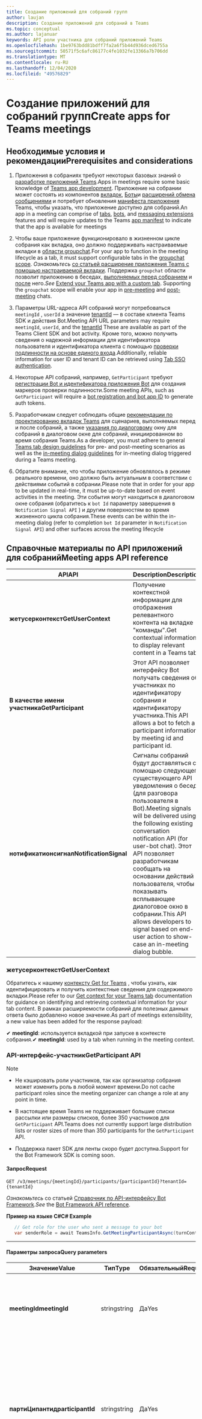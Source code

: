 ```yaml
---
title: Создание приложений для собраний групп
author: laujan
description: Создание приложений для собраний в Teams
ms.topic: conceptual
ms.author: lajanuar
keywords: API роли участника для собраний приложений Teams
ms.openlocfilehash: 1be9763bdd81bdff7fa2a6f5b44d936dced6755a
ms.sourcegitcommit: 50571f5c6afc86177c4fe1032fe13366a7b706dd
ms.translationtype: MT
ms.contentlocale: ru-RU
ms.lasthandoff: 12/04/2020
ms.locfileid: "49576829"
---
```

# <a name="create-apps-for-teams-meetings"></a><span data-ttu-id="08425-104">Создание приложений для собраний групп</span><span class="sxs-lookup"><span data-stu-id="08425-104">Create apps for Teams meetings</span></span>

## <a name="prerequisites-and-considerations"></a><span data-ttu-id="08425-105">Необходимые условия и рекомендации</span><span class="sxs-lookup"><span data-stu-id="08425-105">Prerequisites and considerations</span></span>

1. <span data-ttu-id="08425-106">Приложения в собраниях требуют некоторых базовых знаний о [разработке приложений Teams](../overview.md).</span><span class="sxs-lookup"><span data-stu-id="08425-106">Apps in meetings require some basic knowledge of [Teams app development](../overview.md).</span></span> <span data-ttu-id="08425-107">Приложение на собрании может состоять из компонентов [вкладок](../tabs/what-are-tabs.md), [Боты](../bots/what-are-bots.md)и [расширений обмена сообщениями](../messaging-extensions/what-are-messaging-extensions.md) и потребует обновления [манифеста приложения](#update-your-app-manifest) Teams, чтобы указать, что приложение доступно для собраний.</span><span class="sxs-lookup"><span data-stu-id="08425-107">An app in a meeting can comprise of [tabs](../tabs/what-are-tabs.md), [bots](../bots/what-are-bots.md), and [messaging extensions](../messaging-extensions/what-are-messaging-extensions.md) features and will require updates to the Teams [app manifest](#update-your-app-manifest) to indicate that the app is available for meetings</span></span>

1. <span data-ttu-id="08425-108">Чтобы ваше приложение функционировало в жизненном цикле собрания как вкладка, оно должно поддерживать настраиваемые вкладки в [области groupchat](../resources/schema/manifest-schema.md#configurabletabs).</span><span class="sxs-lookup"><span data-stu-id="08425-108">For your app to function in the meeting lifecycle as a tab, it must support configurable tabs in the [groupchat scope](../resources/schema/manifest-schema.md#configurabletabs).</span></span> <span data-ttu-id="08425-109">*Ознакомьтесь* [со статьей расширение приложения Teams с помощью настраиваемой вкладки](../tabs/how-to/add-tab.md). Поддержка `groupchat` области позволит приложению в беседах, [выполняемых перед собранием](teams-apps-in-meetings.md#pre-meeting-app-experience) и [после](teams-apps-in-meetings.md#post-meeting-app-experience) него.</span><span class="sxs-lookup"><span data-stu-id="08425-109">*See* [Extend your Teams app with a custom tab](../tabs/how-to/add-tab.md). Supporting the `groupchat` scope will enable your app in [pre-meeting](teams-apps-in-meetings.md#pre-meeting-app-experience) and [post-meeting](teams-apps-in-meetings.md#post-meeting-app-experience) chats.</span></span>

1. <span data-ttu-id="08425-110">Параметры URL-адреса API собраний могут потребоваться `meetingId` , `userId` а значение [tenantId](/onedrive/find-your-office-365-tenant-id) — в составе клиента Teams SDK и действия Bot.</span><span class="sxs-lookup"><span data-stu-id="08425-110">Meeting API URL parameters may require `meetingId`, `userId`, and the [tenantId](/onedrive/find-your-office-365-tenant-id) These are available as part of the Teams Client SDK and bot activity.</span></span> <span data-ttu-id="08425-111">Кроме того, можно получить сведения о надежной информации для идентификатора пользователя и идентификатора клиента с помощью [проверки подлинности на основе единого входа](../tabs/how-to/authentication/auth-aad-sso.md).</span><span class="sxs-lookup"><span data-stu-id="08425-111">Additionally, reliable information for user ID and tenant ID can be retrieved using [Tab SSO authentication](../tabs/how-to/authentication/auth-aad-sso.md).</span></span>

1. <span data-ttu-id="08425-112">Некоторые API собраний, например, `GetParticipant` требуют [регистрации Bot и идентификатора приложения Bot](../bots/how-to/create-a-bot-for-teams.md#with-an-azure-subscription) для создания маркеров проверки подлинности.</span><span class="sxs-lookup"><span data-stu-id="08425-112">Some meeting APIs, such as `GetParticipant` will require a [bot registration and bot app ID](../bots/how-to/create-a-bot-for-teams.md#with-an-azure-subscription) to generate auth tokens.</span></span>

1. <span data-ttu-id="08425-113">Разработчикам следует соблюдать общие [рекомендации по проектированию вкладок Teams](../tabs/design/tabs.md) для сценариев, выполняемых перед и после собраний, а также [указания по диалоговому](design/designing-in-meeting-dialog.md) окну для собраний в диалоговом окне для собраний, инициированном во время собрания Teams.</span><span class="sxs-lookup"><span data-stu-id="08425-113">As a developer, you must adhere to general [Teams tab design guidelines](../tabs/design/tabs.md) for pre- and post-meeting scenarios as well as the [in-meeting dialog guidelines](design/designing-in-meeting-dialog.md) for in-meeting dialog triggered during a Teams meeting.</span></span>

1. <span data-ttu-id="08425-114">Обратите внимание, что чтобы приложение обновлялось в режиме реального времени, оно должно быть актуальным в соответствии с действиями событий в собрании.</span><span class="sxs-lookup"><span data-stu-id="08425-114">Please note that in order for your app to be updated in real-time, it must be up-to-date based on event activities in the meeting.</span></span> <span data-ttu-id="08425-115">Эти события могут находиться в диалоговом окне собрания (обратитесь к `bot Id` параметру завершения в `Notification Signal API` ) и другим поверхностям во время жизненного цикла собрания.</span><span class="sxs-lookup"><span data-stu-id="08425-115">These events can be within the in-meeting dialog (refer to completion `bot Id` parameter in `Notification Signal API`) and other surfaces across the meeting lifecycle</span></span>

## <a name="meeting-apps-api-reference"></a><span data-ttu-id="08425-116">Справочные материалы по API приложений для собраний</span><span class="sxs-lookup"><span data-stu-id="08425-116">Meeting apps API reference</span></span>

|<span data-ttu-id="08425-117">API</span><span class="sxs-lookup"><span data-stu-id="08425-117">API</span></span>|<span data-ttu-id="08425-118">Description</span><span class="sxs-lookup"><span data-stu-id="08425-118">Description</span></span>|<span data-ttu-id="08425-119">Запрос</span><span class="sxs-lookup"><span data-stu-id="08425-119">Request</span></span>|<span data-ttu-id="08425-120">Источник</span><span class="sxs-lookup"><span data-stu-id="08425-120">Source</span></span>|
|---|---|----|---|
|<span data-ttu-id="08425-121">**жетусерконтекст**</span><span class="sxs-lookup"><span data-stu-id="08425-121">**GetUserContext**</span></span>| <span data-ttu-id="08425-122">Получение контекстной информации для отображения релевантного контента на вкладке "команды".</span><span class="sxs-lookup"><span data-stu-id="08425-122">Get contextual information to display relevant content in a Teams tab.</span></span> |<span data-ttu-id="08425-123">_**microsoftTeams. SPContext (() => {/*...\* / } )*\*_</span><span class="sxs-lookup"><span data-stu-id="08425-123">_**microsoftTeams.getContext( ( ) => {  /*...*/ } )**_</span></span>|<span data-ttu-id="08425-124">Пакет SDK для клиента Microsoft Teams</span><span class="sxs-lookup"><span data-stu-id="08425-124">Microsoft Teams client SDK</span></span>|
|<span data-ttu-id="08425-125">**В качестве имени участника**</span><span class="sxs-lookup"><span data-stu-id="08425-125">**GetParticipant**</span></span>|<span data-ttu-id="08425-126">Этот API позволяет интерфейсу Bot получать сведения об участниках по идентификатору собрания и идентификатору участника.</span><span class="sxs-lookup"><span data-stu-id="08425-126">This API allows a bot to fetch a participant information by meeting id and participant id.</span></span>|<span data-ttu-id="08425-127">**Получение** _**/v1/meetings/{meetingId}/Participants/{participantId}? tenantId = {tenantId}**_</span><span class="sxs-lookup"><span data-stu-id="08425-127">**GET** _**/v1/meetings/{meetingId}/participants/{participantId}?tenantId={tenantId}**_</span></span> |<span data-ttu-id="08425-128">Пакет SDK Microsoft Bot Framework</span><span class="sxs-lookup"><span data-stu-id="08425-128">Microsoft Bot Framework SDK</span></span>|
|<span data-ttu-id="08425-129">**нотификатионсигнал**</span><span class="sxs-lookup"><span data-stu-id="08425-129">**NotificationSignal**</span></span> |<span data-ttu-id="08425-130">Сигналы собраний будут доставляться с помощью следующего существующего API уведомления о беседе (для разговора пользователя в Bot).</span><span class="sxs-lookup"><span data-stu-id="08425-130">Meeting signals will be delivered using the following existing conversation notification API (for user-bot chat).</span></span> <span data-ttu-id="08425-131">Этот API позволяет разработчикам сообщать на основании действий пользователя, чтобы показывать всплывающее диалоговое окно в собрании.</span><span class="sxs-lookup"><span data-stu-id="08425-131">This API allows developers to signal based on end-user action to show-case an in-meeting dialog bubble.</span></span>|<span data-ttu-id="08425-132">**POST** _**/v3/conversations/{conversationId}/Activities**_</span><span class="sxs-lookup"><span data-stu-id="08425-132">**POST** _**/v3/conversations/{conversationId}/activities**_</span></span>|<span data-ttu-id="08425-133">Пакет SDK Microsoft Bot Framework</span><span class="sxs-lookup"><span data-stu-id="08425-133">Microsoft Bot Framework SDK</span></span>|

### <a name="getusercontext"></a><span data-ttu-id="08425-134">жетусерконтекст</span><span class="sxs-lookup"><span data-stu-id="08425-134">GetUserContext</span></span>

<span data-ttu-id="08425-135">Обратитесь к нашему [контексту Get for Teams](../tabs/how-to/access-teams-context.md#getting-context-by-using-the-microsoft-teams-javascript-library) , чтобы узнать, как идентифицировать и получить контекстные сведения для содержимого вкладки.</span><span class="sxs-lookup"><span data-stu-id="08425-135">Please refer to our [Get context for your Teams tab](../tabs/how-to/access-teams-context.md#getting-context-by-using-the-microsoft-teams-javascript-library) documentation for guidance on identifying and  retrieving contextual information for your tab content.</span></span> <span data-ttu-id="08425-136">В рамках расширяемости собраний для полезных данных ответа было добавлено новое значение.</span><span class="sxs-lookup"><span data-stu-id="08425-136">As part of meetings extensibility, a new value has been added for the response payload:</span></span>

<span data-ttu-id="08425-137">✔ **meetingId**: используется вкладкой при запуске в контексте собрания.</span><span class="sxs-lookup"><span data-stu-id="08425-137">✔ **meetingId**: used by a tab when running in the meeting context.</span></span>

### <a name="getparticipant-api"></a><span data-ttu-id="08425-138">API-интерфейс-участник</span><span class="sxs-lookup"><span data-stu-id="08425-138">GetParticipant API</span></span>

> [!NOTE]
>
> * <span data-ttu-id="08425-139">Не кэшировать роли участников, так как организатор собрания может изменить роль в любой момент времени.</span><span class="sxs-lookup"><span data-stu-id="08425-139">Do not cache participant roles since the meeting organizer can change a role at any point in time.</span></span>
>
> * <span data-ttu-id="08425-140">В настоящее время Teams не поддерживает большие списки рассылки или размеры списков, более 350 участников для `GetParticipant` API.</span><span class="sxs-lookup"><span data-stu-id="08425-140">Teams does not currently support large distribution lists or roster sizes of more than 350 participants for the `GetParticipant` API.</span></span>
>
> * <span data-ttu-id="08425-141">Поддержка пакет SDK для ленты скоро будет доступна.</span><span class="sxs-lookup"><span data-stu-id="08425-141">Support for the Bot Framework SDK is coming soon.</span></span>


#### <a name="request"></a><span data-ttu-id="08425-142">Запрос</span><span class="sxs-lookup"><span data-stu-id="08425-142">Request</span></span>

```http
GET /v3/meetings/{meetingId}/participants/{participantId}?tenantId={tenantId}
```

<span data-ttu-id="08425-143">*Ознакомьтесь* со статьей [Справочник по API-интерфейсу Bot Framework](/azure/bot-service/rest-api/bot-framework-rest-connector-api-reference?view=azure-bot-service-4.0&preserve-view=true).</span><span class="sxs-lookup"><span data-stu-id="08425-143">*See* the [Bot Framework API reference](/azure/bot-service/rest-api/bot-framework-rest-connector-api-reference?view=azure-bot-service-4.0&preserve-view=true).</span></span>

<!-- markdownlint-disable MD025 -->

<span data-ttu-id="08425-144">**Пример на языке C#**</span><span class="sxs-lookup"><span data-stu-id="08425-144">**C# Example**</span></span>

```csharp
   // Get role for the user who sent a message to your bot
   var senderRole = await TeamsInfo.GetMeetingParticipantAsync(turnContext);
```

* * *
<!-- markdownlint-disable MD001 -->

#### <a name="query-parameters"></a><span data-ttu-id="08425-145">Параметры запроса</span><span class="sxs-lookup"><span data-stu-id="08425-145">Query parameters</span></span>

|<span data-ttu-id="08425-146">Значение</span><span class="sxs-lookup"><span data-stu-id="08425-146">Value</span></span>|<span data-ttu-id="08425-147">Тип</span><span class="sxs-lookup"><span data-stu-id="08425-147">Type</span></span>|<span data-ttu-id="08425-148">Обязательный</span><span class="sxs-lookup"><span data-stu-id="08425-148">Required</span></span>|<span data-ttu-id="08425-149">Описание</span><span class="sxs-lookup"><span data-stu-id="08425-149">Description</span></span>|
|---|---|----|---|
|<span data-ttu-id="08425-150">**meetingId**</span><span class="sxs-lookup"><span data-stu-id="08425-150">**meetingId**</span></span>| <span data-ttu-id="08425-151">string</span><span class="sxs-lookup"><span data-stu-id="08425-151">string</span></span> | <span data-ttu-id="08425-152">Да</span><span class="sxs-lookup"><span data-stu-id="08425-152">Yes</span></span> | <span data-ttu-id="08425-153">Идентификатор собрания можно получить с помощью вызова Bot и клиента Teams SDK Teams.</span><span class="sxs-lookup"><span data-stu-id="08425-153">The meeting identifier is available via Bot Invoke and Teams Client SDK.</span></span>|
|<span data-ttu-id="08425-154">**партиЦипантид**</span><span class="sxs-lookup"><span data-stu-id="08425-154">**participantId**</span></span>| <span data-ttu-id="08425-155">string</span><span class="sxs-lookup"><span data-stu-id="08425-155">string</span></span> | <span data-ttu-id="08425-156">Да</span><span class="sxs-lookup"><span data-stu-id="08425-156">Yes</span></span> | <span data-ttu-id="08425-157">Это поле является ИДЕНТИФИКАТОРом пользователя и доступно в разделе SSO, вызове Bot и пакете SDK Teams.</span><span class="sxs-lookup"><span data-stu-id="08425-157">This field is the User ID and it is available in Tab SSO, Bot Invoke, and Teams Client SDK.</span></span> <span data-ttu-id="08425-158">Настоятельно рекомендуется использовать единый вход.</span><span class="sxs-lookup"><span data-stu-id="08425-158">Tab SSO is highly recommended</span></span>|
|<span data-ttu-id="08425-159">**tenantId**</span><span class="sxs-lookup"><span data-stu-id="08425-159">**tenantId**</span></span>| <span data-ttu-id="08425-160">string</span><span class="sxs-lookup"><span data-stu-id="08425-160">string</span></span> | <span data-ttu-id="08425-161">Да</span><span class="sxs-lookup"><span data-stu-id="08425-161">Yes</span></span> | <span data-ttu-id="08425-162">Это необходимо для пользователей клиента.</span><span class="sxs-lookup"><span data-stu-id="08425-162">This required for tenant users.</span></span> <span data-ttu-id="08425-163">Он доступен при вводе-вызываемой клавишей TAB, с использованием ленты и клиента Teams SDK.</span><span class="sxs-lookup"><span data-stu-id="08425-163">It is available in Tab SSO, Bot Invoke, and Teams Client SDK.</span></span> <span data-ttu-id="08425-164">Настоятельно рекомендуется использовать единый вход.</span><span class="sxs-lookup"><span data-stu-id="08425-164">Tab SSO is highly recommended</span></span>|

#### <a name="response-payload"></a><span data-ttu-id="08425-165">Полезные данные ответа</span><span class="sxs-lookup"><span data-stu-id="08425-165">Response Payload</span></span>
<!-- markdownlint-disable MD036 -->

<span data-ttu-id="08425-166">**роль** в разделе "собрание" может быть *организатором*, *докладчиком* или *участником*.</span><span class="sxs-lookup"><span data-stu-id="08425-166">**role** under "meeting" can be *Organizer*, *Presenter*, or *Attendee*.</span></span>

<span data-ttu-id="08425-167">**Пример 1**</span><span class="sxs-lookup"><span data-stu-id="08425-167">**Example 1**</span></span>

```json
{
   "user":{
      "id":"29:1JKiJGPAX9TTxtGxhVo0wLx_zwzo-gG8Z-X03306vBwi9p-xMTEbDXsT6KH7-0kkTS8cD-2zkrsoV6f5WJ6_aYw",
      "aadObjectId":"6aebbad0-e5a5-424a-834a-20fb051f3c1a",
      "name":"Allan Deyoung",
      "givenName":"Allan",
      "surname":"Deyoung",
      "email":"Allan.Deyoung@microsoft.com",
      "userPrincipalName":"Allan.Deyoung@microsoft.com",
      "tenantId":"72f988bf-86f1-41af-91ab-2d7cd011db47",
      "userRole":"user"
   },
   "meeting":{
      "role ":"Presenter",
      "inMeeting":true
   },
   "conversation":{
      "id":"<conversation id>",
      "isGroup":true
   }
}
```
#### <a name="response-codes"></a><span data-ttu-id="08425-168">Коды ответов</span><span class="sxs-lookup"><span data-stu-id="08425-168">Response Codes</span></span>

<span data-ttu-id="08425-169">**403**: приложению не разрешено получать сведения об участнике.</span><span class="sxs-lookup"><span data-stu-id="08425-169">**403**: The app is not allowed to get participant information.</span></span> <span data-ttu-id="08425-170">Это наиболее распространенный ответ об ошибке, который активируется, когда приложение не установлено на собрании, например, когда оно отключено администратором клиента или блокируется во время миграции Live site.</span><span class="sxs-lookup"><span data-stu-id="08425-170">This will be the most common error response and is triggered when the app is not installed in the meeting such as when it is disabled by tenant admin or blocked during live site migration.</span></span>  
<span data-ttu-id="08425-171">**200**: сведения о участниках успешно получены.</span><span class="sxs-lookup"><span data-stu-id="08425-171">**200**: Participant information successfully retrieved.</span></span>  
<span data-ttu-id="08425-172">**401**: недопустимый маркер.</span><span class="sxs-lookup"><span data-stu-id="08425-172">**401**: Invalid token.</span></span>  
<span data-ttu-id="08425-173">**404**: не удается найти участника.</span><span class="sxs-lookup"><span data-stu-id="08425-173">**404**: Participant cannot be found.</span></span> 
<span data-ttu-id="08425-174">**500**: срок действия собрания истечет (более 60 дней с момента завершения собрания), или у участника нет разрешений на основе их роли.</span><span class="sxs-lookup"><span data-stu-id="08425-174">**500**: The meeting is either expired (more than 60 days since the meeting ended) or the participant does not have permissions based on their role.</span></span>

<span data-ttu-id="08425-175">**Ожидается в ближайшее время**</span><span class="sxs-lookup"><span data-stu-id="08425-175">**Coming Soon**</span></span>

<span data-ttu-id="08425-176">**404**: срок действия собрания истек или участник не может быть найден.</span><span class="sxs-lookup"><span data-stu-id="08425-176">**404**: the meeting has either expired or participant cannot be found.</span></span> 

<!-- markdownlint-disable MD024 -->
### <a name="notificationsignal-api"></a><span data-ttu-id="08425-177">API Нотификатионсигнал</span><span class="sxs-lookup"><span data-stu-id="08425-177">NotificationSignal API</span></span>

> [!NOTE]
> <span data-ttu-id="08425-178">Когда вызывается диалоговое окно для собраний, то то же самое содержимое также будет представлено в виде сообщения чата.</span><span class="sxs-lookup"><span data-stu-id="08425-178">When an in-meeting dialog is invoked, the same content will also be presented as a chat message.</span></span>

#### <a name="request"></a><span data-ttu-id="08425-179">Запрос</span><span class="sxs-lookup"><span data-stu-id="08425-179">Request</span></span>

```http
POST /v3/conversations/{conversationId}/activities
```

#### <a name="query-parameters"></a><span data-ttu-id="08425-180">Параметры запроса</span><span class="sxs-lookup"><span data-stu-id="08425-180">Query parameters</span></span>

|<span data-ttu-id="08425-181">Значение</span><span class="sxs-lookup"><span data-stu-id="08425-181">Value</span></span>|<span data-ttu-id="08425-182">Тип</span><span class="sxs-lookup"><span data-stu-id="08425-182">Type</span></span>|<span data-ttu-id="08425-183">Обязательный</span><span class="sxs-lookup"><span data-stu-id="08425-183">Required</span></span>|<span data-ttu-id="08425-184">Описание</span><span class="sxs-lookup"><span data-stu-id="08425-184">Description</span></span>|
|---|---|----|---|
|<span data-ttu-id="08425-185">**conversationId**</span><span class="sxs-lookup"><span data-stu-id="08425-185">**conversationId**</span></span>| <span data-ttu-id="08425-186">string</span><span class="sxs-lookup"><span data-stu-id="08425-186">string</span></span> | <span data-ttu-id="08425-187">Да</span><span class="sxs-lookup"><span data-stu-id="08425-187">Yes</span></span> | <span data-ttu-id="08425-188">Идентификатор беседы доступен в составе вызова по методу Bot</span><span class="sxs-lookup"><span data-stu-id="08425-188">The conversation identifier is available as part of bot invoke</span></span> |

#### <a name="request-payload"></a><span data-ttu-id="08425-189">Полезные данные запроса</span><span class="sxs-lookup"><span data-stu-id="08425-189">Request Payload</span></span>

> [!NOTE]
>
> *  <span data-ttu-id="08425-190">В приведенных ниже полезных полезных данных `completionBotId` параметр `externalResourceUrl` является необязательным.</span><span class="sxs-lookup"><span data-stu-id="08425-190">In the requested payload below, the `completionBotId` parameter of the `externalResourceUrl`is an optional.</span></span> <span data-ttu-id="08425-191">Это то `Bot ID` , что объявлено в манифесте.</span><span class="sxs-lookup"><span data-stu-id="08425-191">It is the `Bot ID` that is declared in the manifest.</span></span> <span data-ttu-id="08425-192">Bot получит объект Result.</span><span class="sxs-lookup"><span data-stu-id="08425-192">The bot will receive a result object.</span></span>
> * <span data-ttu-id="08425-193">Параметры ширины и высоты Екстерналресаурцеурл должны находиться в точках.</span><span class="sxs-lookup"><span data-stu-id="08425-193">The externalResourceUrl width and height parameters must be in pixels.</span></span> <span data-ttu-id="08425-194">Ознакомьтесь с [рекомендациями по проектированию](design/designing-in-meeting-dialog.md) , чтобы убедиться в том, что размеры находятся в пределах допустимых пределов.</span><span class="sxs-lookup"><span data-stu-id="08425-194">Refer to the [design guidelines](design/designing-in-meeting-dialog.md) to ensure the dimensions are within the allowed limits.</span></span>
> * <span data-ttu-id="08425-195">URL-адрес — это страница, загруженная в `<iframe>` диалоговом окне для собраний.</span><span class="sxs-lookup"><span data-stu-id="08425-195">The URL is the page loaded as an `<iframe>` inside the in-meeting dialog.</span></span> <span data-ttu-id="08425-196">Домен URL-адреса должен находиться в `validDomains` массиве приложения в манифесте приложения.</span><span class="sxs-lookup"><span data-stu-id="08425-196">The URL's domain must be in the app's `validDomains` array in your app manifest.</span></span>


# <a name="json"></a>[<span data-ttu-id="08425-197">JSON</span><span class="sxs-lookup"><span data-stu-id="08425-197">JSON</span></span>](#tab/json)

```json
{
    "type": "message",
    "text": "John Phillips assigned you a weekly todo",
    "summary": "Don't forget to meet with Marketing next week",
    "channelData": {
        "notification": {
            "alertInMeeting": true,
            "externalResourceUrl": "https://teams.microsoft.com/l/bubble/APP_ID?url=<url>&height=<height>&width=<width>&title=<title>&completionBotId=BOT_APP_ID"
        }
    },
    "replyToId": "1493070356924"
}
```

# <a name="cnet"></a>[<span data-ttu-id="08425-198">C#/.NET</span><span class="sxs-lookup"><span data-stu-id="08425-198">C#/.NET</span></span>](#tab/dotnet)

```csharp
Activity activity = MessageFactory.Text("This is a meeting signal test");

activity.ChannelData = new TeamsChannelData
  {
    Notification = new NotificationInfo()
                    {
                        AlertInMeeting = true,
                        ExternalResourceUrl = "https://teams.microsoft.com/l/bubble/APP_ID?url=<url>&height=<height>&width=<width>&title=<title>&completionBotId=BOT_APP_ID"
                    }
  };
await turnContext.SendActivityAsync(activity).ConfigureAwait(false);
```

# <a name="javascript"></a>[<span data-ttu-id="08425-199">JavaScript</span><span class="sxs-lookup"><span data-stu-id="08425-199">JavaScript</span></span>](#tab/javascript)

```javascript

const replyActivity = MessageFactory.text('Hi'); // this could be an adaptive card instead
replyActivity.channelData = {
    notification: {
        alertInMeeting: true,
        externalResourceUrl: 'https://teams.microsoft.com/l/bubble/APP_ID?url=<url>&height=<height>&width=<width>&title=<title>&completionBotId=BOT_APP_ID’
    }
};
await context.sendActivity(replyActivity);
```

* * *

> [!IMPORTANT]
> <span data-ttu-id="08425-200">URL-адрес в пузырьке содержимого (URL-адрес Таскинфо) должен быть включен в список [допустимых доменов](../resources/schema/manifest-schema.md#validdomains) , включенный в манифест приложения Teams.</span><span class="sxs-lookup"><span data-stu-id="08425-200">The URL in the content bubble (taskInfo URL) must be included in the [valid domains](../resources/schema/manifest-schema.md#validdomains) list included in the Teams app manifest.</span></span>

#### <a name="response-codes"></a><span data-ttu-id="08425-201">Коды ответов</span><span class="sxs-lookup"><span data-stu-id="08425-201">Response Codes</span></span>

<span data-ttu-id="08425-202">**201**: действие с сигналом успешно отправлено</span><span class="sxs-lookup"><span data-stu-id="08425-202">**201**: activity with signal is successfully sent</span></span>  
<span data-ttu-id="08425-203">**401**: недопустимый маркер</span><span class="sxs-lookup"><span data-stu-id="08425-203">**401**: invalid token</span></span>  
<span data-ttu-id="08425-204">**403**: приложению не разрешено отправлять сигнал.</span><span class="sxs-lookup"><span data-stu-id="08425-204">**403**: the app is not allowed to send the signal.</span></span> <span data-ttu-id="08425-205">В этом случае полезная нагрузка должна содержать более подробное сообщение об ошибке.</span><span class="sxs-lookup"><span data-stu-id="08425-205">In this case, the payload should contain more detail error message.</span></span> <span data-ttu-id="08425-206">Может быть несколько причин: приложение отключено администратором клиента, заблокировано во время снижения риска на сайте Live и т. д.</span><span class="sxs-lookup"><span data-stu-id="08425-206">There can be many reasons: app disabled by tenant admin, blocked during live site mitigation, etc.</span></span>  
<span data-ttu-id="08425-207">**404**: чат для собрания не существует</span><span class="sxs-lookup"><span data-stu-id="08425-207">**404**: meeting chat doesn't exist</span></span>  

## <a name="enable-your-app-for-teams-meetings"></a><span data-ttu-id="08425-208">Включение собраний для приложений в Teams</span><span class="sxs-lookup"><span data-stu-id="08425-208">Enable your app for Teams meetings</span></span>

### <a name="update-your-app-manifest"></a><span data-ttu-id="08425-209">Обновление манифеста приложения</span><span class="sxs-lookup"><span data-stu-id="08425-209">Update your app manifest</span></span>

<span data-ttu-id="08425-210">Возможности приложений для собраний объявляются в манифесте приложения с **configurableTabs** помощью  ->  **областей** конфигураблетабс и **контекстных** массивов.</span><span class="sxs-lookup"><span data-stu-id="08425-210">The meetings app capabilities are declared in your app manifest via the **configurableTabs** -> **scopes** and **context** arrays.</span></span> <span data-ttu-id="08425-211">*Область* определяет, для кого и *контекст* определяет, где будет доступно ваше приложение.</span><span class="sxs-lookup"><span data-stu-id="08425-211">*Scope* defines to whom and *context* defines where your app will be available.</span></span>

> [!NOTE]
> * <span data-ttu-id="08425-212">Используйте [схему манифеста Preview для разработчиков](../resources/schema/manifest-schema-dev-preview.md) , чтобы попробовать это в манифесте приложения.</span><span class="sxs-lookup"><span data-stu-id="08425-212">Please use [Developer Preview manifest schema](../resources/schema/manifest-schema-dev-preview.md) to try this in your app manifest.</span></span>

```json
"configurableTabs": [
    {
      "configurationUrl": "https://contoso.com/teamstab/configure",
      "canUpdateConfiguration": true,
      "scopes": [
        "team",
        "groupchat"
      ],
      "context":[
        "channelTab",
        "privateChatTab",
        "meetingChatTab",
        "meetingDetailsTab",
        "meetingSidePanel"
     ]
    }
  ]
```

### <a name="context-property"></a><span data-ttu-id="08425-213">Свойство Context</span><span class="sxs-lookup"><span data-stu-id="08425-213">Context property</span></span>

<span data-ttu-id="08425-214">Вкладка `context` и `scopes` свойства работают по гармонии, чтобы определить, где должно отображаться ваше приложение.</span><span class="sxs-lookup"><span data-stu-id="08425-214">The tab `context` and `scopes` properties work in harmony to allow you to determine where you want your app to appear.</span></span> <span data-ttu-id="08425-215">Вкладки в `team` `groupchat` области действия могут иметь более одного контекста.</span><span class="sxs-lookup"><span data-stu-id="08425-215">Tabs in the `team` or `groupchat` scope can have more than one context.</span></span> <span data-ttu-id="08425-216">Для свойства Context возможны следующие значения:</span><span class="sxs-lookup"><span data-stu-id="08425-216">The possible values for the context property are as follows:</span></span>

* <span data-ttu-id="08425-217">**чаннелтаб**: вкладка в заголовке канала команды.</span><span class="sxs-lookup"><span data-stu-id="08425-217">**channelTab**: a tab in the header of a team channel.</span></span>
* <span data-ttu-id="08425-218">**приватечаттаб**: вкладка в заголовке группового чата между набором пользователей, которых нет в контексте команды или собрания.</span><span class="sxs-lookup"><span data-stu-id="08425-218">**privateChatTab**: a tab in the header of a group chat between a set of users not in the context of a team or meeting.</span></span>
* <span data-ttu-id="08425-219">**митингчаттаб**: вкладка в заголовке группового чата между набором пользователей в контексте запланированного собрания.</span><span class="sxs-lookup"><span data-stu-id="08425-219">**meetingChatTab**: a tab in the header of a group chat between a set of users in the context of a scheduled meeting.</span></span>
* <span data-ttu-id="08425-220">**митингдетаилстаб**: вкладка в заголовке представления сведений о собрании календаря.</span><span class="sxs-lookup"><span data-stu-id="08425-220">**meetingDetailsTab**: a tab in the header of the meeting details view of the calendar.</span></span>
* <span data-ttu-id="08425-221">**митингсидепанел**: панель для собраний, открытая с помощью унифицированной панели (u-борта).</span><span class="sxs-lookup"><span data-stu-id="08425-221">**meetingSidePanel**: an in-meeting panel opened via the unified bar (u-bar).</span></span>

> [!NOTE]
> <span data-ttu-id="08425-222">В настоящее время свойство "Context" в настоящее время не поддерживается и поэтому будет игнорироваться на мобильных клиентах</span><span class="sxs-lookup"><span data-stu-id="08425-222">"Context" property is currently not supported and thus will be ignored on mobile clients</span></span>

## <a name="configure-your-app-for-meeting-scenarios"></a><span data-ttu-id="08425-223">Настройка приложения для сценариев собраний</span><span class="sxs-lookup"><span data-stu-id="08425-223">Configure your app for meeting scenarios</span></span>

> [!NOTE]
> * <span data-ttu-id="08425-224">Чтобы ваше приложение отображалось в коллекции вкладок, оно должно **поддерживать настраиваемые вкладки** и **область применения группового чата**.</span><span class="sxs-lookup"><span data-stu-id="08425-224">For your app to be visible in the tab gallery it needs to **support configurable tabs** and the **group chat scope**.</span></span>
>
> * <span data-ttu-id="08425-225">Мобильные клиенты поддерживают вкладки только на поверхностях предварительных и посылаемых собраний.</span><span class="sxs-lookup"><span data-stu-id="08425-225">Mobile clients support Tabs only in Pre and Post Meeting Surfaces.</span></span> <span data-ttu-id="08425-226">Скоро будет доступен интерфейс для собраний (диалоговое окно и панель на собрании) на мобильном устройстве.</span><span class="sxs-lookup"><span data-stu-id="08425-226">The In-meeting experiences (in-meeting dialog and panel) on mobile will be available soon.</span></span> <span data-ttu-id="08425-227">Следуйте [указаниям по использованию вкладок на мобильном устройстве](../tabs/design/tabs-mobile.md) при создании вкладок для мобильного устройства.</span><span class="sxs-lookup"><span data-stu-id="08425-227">Follow the [guidance for tabs on mobile](../tabs/design/tabs-mobile.md) when creating your tabs for mobile.</span></span> 

### <a name="pre-meeting"></a><span data-ttu-id="08425-228">Предварительное собрание</span><span class="sxs-lookup"><span data-stu-id="08425-228">Pre-meeting</span></span>

<span data-ttu-id="08425-229">Пользователи с ролями органайзера и докладчика добавляют вкладки на собрание с помощью кнопки "плюс ➕" в разделе " **беседы** для собраний" и " **сведения о** собрании".</span><span class="sxs-lookup"><span data-stu-id="08425-229">Users with organizer and/or presenter roles add tabs to a meeting using the plus ➕ button in the meeting **Chat** and meeting **details** pages.</span></span> <span data-ttu-id="08425-230">Расширения обмена сообщениями добавляются в меню "многоточия/переполнение" &#x25CF;&#x25CF;&#x25CF; , расположенного под областью создание сообщения в чате.</span><span class="sxs-lookup"><span data-stu-id="08425-230">Messaging extensions are added to via the ellipses/overflow menu &#x25CF;&#x25CF;&#x25CF; located beneath the compose message area in the chat.</span></span> <span data-ttu-id="08425-231">Боты добавляются в чат для собрания с помощью **@** ключа "" и выбора **Get Боты**.</span><span class="sxs-lookup"><span data-stu-id="08425-231">Bots are added to a meeting chat using the "**@**" key and selecting **Get bots**.</span></span>

<span data-ttu-id="08425-232">✔ Удостоверение пользователя *должно* быть подтверждено с помощью [единого входа вкладок](../tabs/how-to/authentication/auth-aad-sso.md).</span><span class="sxs-lookup"><span data-stu-id="08425-232">✔ The user identity *must* be confirmed via [Tabs SSO](../tabs/how-to/authentication/auth-aad-sso.md).</span></span> <span data-ttu-id="08425-233">После проверки подлинности приложение может получить роль пользователя через API-участник.</span><span class="sxs-lookup"><span data-stu-id="08425-233">Following this authentication, the app can retrieve the user role via the GetParticipant API.</span></span>

 <span data-ttu-id="08425-234">✔ На основе роли пользователя, приложение теперь будет иметь возможность для отображения специальных интерфейсов для ролей.</span><span class="sxs-lookup"><span data-stu-id="08425-234">✔ Based on the user role, the app will now have the capability to present role specific experiences.</span></span> <span data-ttu-id="08425-235">Например, приложение опроса может разрешить только организаторов и докладчикам создавать новый опрос.</span><span class="sxs-lookup"><span data-stu-id="08425-235">For example, a polling app can allow only organizers and presenters to create a new poll.</span></span>

> <span data-ttu-id="08425-236">**Note**: назначения ролей могут быть изменены во время собрания.</span><span class="sxs-lookup"><span data-stu-id="08425-236">**NOTE**: Role assignments can be changed while a meeting is in progress.</span></span>  <span data-ttu-id="08425-237">*Просмотр* [ролей в собрании Teams](https://support.microsoft.com/office/roles-in-a-teams-meeting-c16fa7d0-1666-4dde-8686-0a0bfe16e019).</span><span class="sxs-lookup"><span data-stu-id="08425-237">*See* [Roles in a Teams meeting](https://support.microsoft.com/office/roles-in-a-teams-meeting-c16fa7d0-1666-4dde-8686-0a0bfe16e019).</span></span> 

### <a name="in-meeting"></a><span data-ttu-id="08425-238">На собрании</span><span class="sxs-lookup"><span data-stu-id="08425-238">In-meeting</span></span>

#### <a name="sidepanel"></a><span data-ttu-id="08425-239">**сидепанел**</span><span class="sxs-lookup"><span data-stu-id="08425-239">**sidePanel**</span></span>

<span data-ttu-id="08425-240">✔ В манифесте приложения добавьте **сидепанел** в массив **контекста** , как описано выше.</span><span class="sxs-lookup"><span data-stu-id="08425-240">✔ In your app manifest add **sidePanel** to the **context** array as described above.</span></span>

<span data-ttu-id="08425-241">✔ На собрании, так же, как и во всех сценариях, приложение будет отображаться на вкладке, расположенной в собрании, 320 пикселей по ширине.</span><span class="sxs-lookup"><span data-stu-id="08425-241">✔ In the meeting as well as in all scenarios, the app will be rendered in an in-meeting tab that is 320px in width.</span></span> <span data-ttu-id="08425-242">Для этого необходимо оптимизировать вкладку.</span><span class="sxs-lookup"><span data-stu-id="08425-242">Your tab must be optimized for this.</span></span> <span data-ttu-id="08425-243">*Просмотр*, [интерфейс фрамеконтекст](https://docs.microsoft.com/javascript/api/@microsoft/teams-js/framecontext?view=msteams-client-js-latest&preserve-view=true
)</span><span class="sxs-lookup"><span data-stu-id="08425-243">*See*, [FrameContext interface](https://docs.microsoft.com/javascript/api/@microsoft/teams-js/framecontext?view=msteams-client-js-latest&preserve-view=true
)</span></span>

<span data-ttu-id="08425-244">✔ Ссылаться на [пакет SDK Teams](../tabs/how-to/access-teams-context.md#user-context) , чтобы использовать API **UserContext** для соответствующей маршрутизации запросов.</span><span class="sxs-lookup"><span data-stu-id="08425-244">✔Refer to the [Teams SDK](../tabs/how-to/access-teams-context.md#user-context) to use the **userContext** API to route requests accordingly.</span></span>

<span data-ttu-id="08425-245">✔ Ссылаться на [процесс проверки подлинности Teams для вкладок](../tabs/how-to/authentication/auth-flow-tab.md).</span><span class="sxs-lookup"><span data-stu-id="08425-245">✔ Refer to the [Teams authentication flow for tabs](../tabs/how-to/authentication/auth-flow-tab.md).</span></span> <span data-ttu-id="08425-246">Процесс проверки подлинности для вкладок очень похож на процесс проверки подлинности для веб-сайтов.</span><span class="sxs-lookup"><span data-stu-id="08425-246">Authentication flow for tabs is very similar to the auth flow for websites.</span></span> <span data-ttu-id="08425-247">Таким образом, вкладки могут напрямую использовать OAuth 2,0.</span><span class="sxs-lookup"><span data-stu-id="08425-247">Thus, tabs can use OAuth 2.0 directly.</span></span> <span data-ttu-id="08425-248">*Кроме того, можно просмотреть* [потоки кода авторизации для платформы Microsoft identity и OAuth 2,0](/azure/active-directory/develop/v2-oauth2-auth-code-flow).</span><span class="sxs-lookup"><span data-stu-id="08425-248">*See also*, [Microsoft identity platform and OAuth 2.0 authorization code flow](/azure/active-directory/develop/v2-oauth2-auth-code-flow).</span></span>

<span data-ttu-id="08425-249">Расширение сообщения ✔ должно работать должным образом, если пользователь находится в представлении собраний, и должен иметь возможность отправлять карточки расширения сообщения.</span><span class="sxs-lookup"><span data-stu-id="08425-249">✔ Message extension should work as expected when a user is in an in-meeting view and should be able to post compose message extension cards.</span></span>

<span data-ttu-id="08425-250">✔ AppName in to Meeting — всплывающая подсказка должна указать имя приложения в панели U для собраний.</span><span class="sxs-lookup"><span data-stu-id="08425-250">✔ AppName in-meeting - Tooltip should state the app name in-meeting U-bar.</span></span>

#### <a name="in-meeting-dialog"></a><span data-ttu-id="08425-251">**диалоговое окно "в собрании"**</span><span class="sxs-lookup"><span data-stu-id="08425-251">**in-meeting dialog**</span></span>

<span data-ttu-id="08425-252">✔ Необходимо следовать [рекомендациям по разработке диалоговых окон для собраний](design/designing-in-meeting-dialog.md).</span><span class="sxs-lookup"><span data-stu-id="08425-252">✔ You must adhere to the [in-meeting dialog design guidelines](design/designing-in-meeting-dialog.md).</span></span>

<span data-ttu-id="08425-253">✔ Ссылаться на [процесс проверки подлинности Teams для вкладок](../tabs/how-to/authentication/auth-flow-tab.md).</span><span class="sxs-lookup"><span data-stu-id="08425-253">✔ Refer to the [Teams authentication flow for tabs](../tabs/how-to/authentication/auth-flow-tab.md).</span></span>

<span data-ttu-id="08425-254">✔ Использовать API [уведомлений](/graph/api/resources/notifications-api-overview?view=graph-rest-beta&preserve-view=true) для сигнализации о необходимости запуска пузырькового уведомления.</span><span class="sxs-lookup"><span data-stu-id="08425-254">✔ Use the [notification](/graph/api/resources/notifications-api-overview?view=graph-rest-beta&preserve-view=true) API to signal that a bubble notification needs to be triggered.</span></span>

<span data-ttu-id="08425-255">✔ Как часть полезных данных запроса уведомления, укажите URL-адрес, по которому размещается контент, предназначенный для демонстрации.</span><span class="sxs-lookup"><span data-stu-id="08425-255">✔ As part of the notification request payload, include the URL where the content to be showcased is hosted.</span></span>

<span data-ttu-id="08425-256">✔ Диалоговое окно для собраний не должно использовать модуль задач.</span><span class="sxs-lookup"><span data-stu-id="08425-256">✔ In-meeting dialog must not use task module.</span></span>

> [!NOTE]
>
> * <span data-ttu-id="08425-257">Эти уведомления постоянны.</span><span class="sxs-lookup"><span data-stu-id="08425-257">These notifications are persistent in nature.</span></span> <span data-ttu-id="08425-258">Необходимо вызвать функцию [**субмиттаск ()**](../task-modules-and-cards/task-modules/task-modules-bots.md#submitting-the-result-of-a-task-module) для автоматического закрытия после того, как пользователь выполняет действие в веб-представлении.</span><span class="sxs-lookup"><span data-stu-id="08425-258">You must invoke the [**submitTask()**](../task-modules-and-cards/task-modules/task-modules-bots.md#submitting-the-result-of-a-task-module) function to auto-dismiss after a user takes an action in the web-view.</span></span> <span data-ttu-id="08425-259">Это требование для отправки приложения.</span><span class="sxs-lookup"><span data-stu-id="08425-259">This is a requirement for app submission.</span></span> <span data-ttu-id="08425-260">*Раздел* [пакет SDK для teams: Task module](/javascript/api/@microsoft/teams-js/microsoftteams.tasks?view=msteams-client-js-latest#submittask-string---object--string---string---&preserve-view=true).</span><span class="sxs-lookup"><span data-stu-id="08425-260">*See also*, [Teams SDK: task module](/javascript/api/@microsoft/teams-js/microsoftteams.tasks?view=msteams-client-js-latest#submittask-string---object--string---string---&preserve-view=true).</span></span>
>
> * <span data-ttu-id="08425-261">Если вы хотите, чтобы приложение поддерживало анонимных пользователей, полезные данные начального запроса вызова должны полагаться на `from.id`  метаданные запроса (ID пользователя) в `from` объекте, а не на `from.aadObjectId` метаданные запроса (идентификатор Azure Active Directory для пользователя).</span><span class="sxs-lookup"><span data-stu-id="08425-261">If you want your app to support anonymous users, your initial invoke request payload must rely on the `from.id`  (ID of the user) request metadata in the `from` object, not the `from.aadObjectId` (Azure Active Directory ID of the user) request metadata.</span></span> <span data-ttu-id="08425-262">*Просмотрите раздел* [Использование модулей задач на вкладках](../task-modules-and-cards/task-modules/task-modules-tabs.md) и [Создайте и отправьте модуль задач](../messaging-extensions/how-to/action-commands/create-task-module.md?tabs=dotnet#the-initial-invoke-request).</span><span class="sxs-lookup"><span data-stu-id="08425-262">*See* [Using task modules in tabs](../task-modules-and-cards/task-modules/task-modules-tabs.md) and [Create and send the task module](../messaging-extensions/how-to/action-commands/create-task-module.md?tabs=dotnet#the-initial-invoke-request).</span></span>

### <a name="post-meeting"></a><span data-ttu-id="08425-263">Завершающее собрание</span><span class="sxs-lookup"><span data-stu-id="08425-263">Post-meeting</span></span>

<span data-ttu-id="08425-264">Конфигурации после собрания и предварительного собрания эквивалентны.</span><span class="sxs-lookup"><span data-stu-id="08425-264">The post-meeting and pre-meeting configurations are equivalent.</span></span>

## <a name="meeting-app-sample"></a><span data-ttu-id="08425-265">Пример приложения для собраний</span><span class="sxs-lookup"><span data-stu-id="08425-265">Meeting app sample</span></span>

 > [!div class="nextstepaction"]
> [<span data-ttu-id="08425-266">Приложение генератора маркеров собраний</span><span class="sxs-lookup"><span data-stu-id="08425-266">Meeting token generator app</span></span>](https://github.com/OfficeDev/microsoft-teams-sample-meetings-token)

